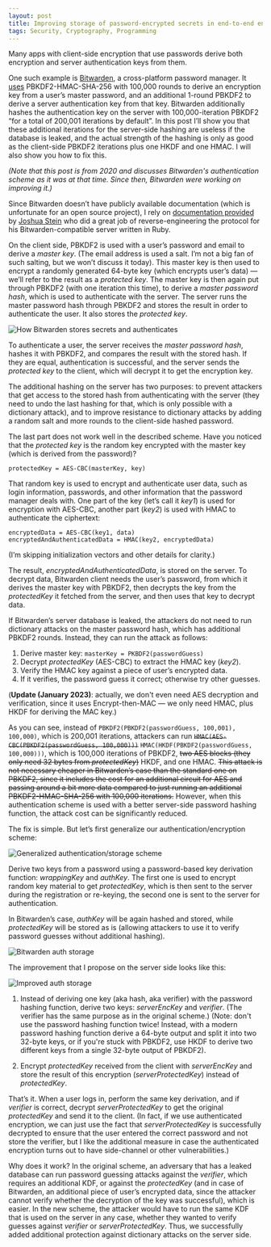 ```yaml
---
layout: post
title: Improving storage of password-encrypted secrets in end-to-end encrypted apps
tags: Security, Cryptography, Programming
---
```


Many apps with client-side encryption that use passwords derive both encryption and server authentication keys from them.

One such example is [Bitwarden](https://bitwarden.com), a cross-platform password manager. It [uses](https://bitwarden.com/help/article/what-encryption-is-used/) PBKDF2-HMAC-SHA-256 with 100,000 rounds to derive an encryption key from a user’s master password, and an additional 1-round PBKDF2 to derive a server authentication key from that key. Bitwarden additionally hashes the authentication key on the server with 100,000-iteration PBKDF2 “for a total of 200,001 iterations by default”. In this post I’ll show you that these additional iterations for the server-side hashing are useless if the database is leaked, and the actual strength of the hashing is only as good as the client-side PBKDF2 iterations plus one HKDF and one HMAC. I will also show you how to fix this.

*(Note that this post is from 2020 and discusses Bitwarden's authentication scheme as it was at that time. Since then, Bitwarden were working on improving it.)*

Since Bitwarden doesn’t have publicly available documentation (which is unfortunate for an open source project), I rely on [documentation provided](https://github.com/jcs/rubywarden/blob/master/API.md) by [Joshua Stein](https://twitter.com/jcs) who did a great job of reverse-engineering the protocol for his Bitwarden-compatible server written in Ruby.

On the client side, PBKDF2 is used with a user’s password and email to derive a _master key_. (The email address is used a salt. I’m not a big fan of such salting, but we won’t discuss it today). This master key is then used to encrypt a randomly generated 64-byte key (which encrypts user’s data) — we’ll refer to the result as a _protected key_. The master key is then again put through PBKDF2 (with one iteration this time), to derive a _master password hash_, which is used to authenticate with the server. The server runs the master password hash through PBKDF2 and stores the result in order to authenticate the user. It also stores the _protected key_.

![How Bitwarden stores secrets and authenticates](/img/2020/bitwarden_storage_scheme.webp)

To authenticate a user, the server receives the _master password hash_, hashes it with PBKDF2, and compares the result with the stored hash. If they are equal, authentication is successful, and the server sends the _protected key_ to the client, which will decrypt it to get the encryption key.

The additional hashing on the server has two purposes: to prevent attackers that get access to the stored hash from authenticating with the server (they need to undo the last hashing for that, which is only possible with a dictionary attack), and to improve resistance to dictionary attacks by adding a random salt and more rounds to the client-side hashed password.

The last part does not work well in the described scheme. Have you noticed that the _protected key_ is the random key encrypted with the master key (which is derived from the password)?

    protectedKey = AES-CBC(masterKey, key)

That random key is used to encrypt and authenticate user data, such as login information, passwords, and other information that the password manager deals with. One part of the key (let’s call it _key1_) is used for encryption with AES-CBC, another part (_key2_) is used with HMAC to authenticate the ciphertext:

    encryptedData = AES-CBC(key1, data)
    encryptedAndAuthenticatedData = HMAC(key2, encryptedData)

(I’m skipping initialization vectors and other details for clarity.)

The result, _encryptedAndAuthenticatedData_, is stored on the server. To decrypt data, Bitwarden client needs the user’s password, from which it derives the master key with PBKDF2, then decrypts the key from the _protectedKey_ it fetched from the server, and then uses that key to decrypt data.

If Bitwarden’s server database is leaked, the attackers do not need to run dictionary attacks on the master password hash, which has additional PBKDF2 rounds. Instead, they can run the attack as follows:

1.  Derive master key: `masterKey = PKBDF2(passwordGuess)`
2.  Decrypt _protectedKey_ (AES-CBC) to extract the HMAC key (_key2_).
3.  Verify the HMAC key against a piece of user’s encrypted data.
4.  If it verifies, the password guess it correct; otherwise try other guesses.

(**Update (January 2023)**: actually, we don't even need AES decryption and verification, since it uses Encrypt-then-MAC — we only need HMAC, plus HKDF for deriving the MAC key.)

As you can see, instead of `PBKDF2(PBKDF2(passwordGuess, 100,001), 100,000)`, which is 200,001 iterations, attackers can run ~~`HMAC(AES-CBC(PBKDF2(passwordGuess, 100,000)))`~~ `HMAC(HKDF(PBKDF2(passwordGuess, 100,000)))`, which is 100,000 iterations of PBKDF2, ~~two AES blocks (they only need 32 bytes from _protectedKey_)~~ HKDF, and one HMAC. ~~This attack is not necessary cheaper in Bitwarden’s case than the standard one on PBKDF2, since it includes the cost for an additional circuit for AES and passing around a bit more data compared to just running an additional PBKDF2-HMAC-SHA-256 with 100,000 iterations.~~ However, when this authentication scheme is used with a better server-side password hashing function, the attack cost can be significantly reduced.

The fix is simple. But let’s first generalize our authentication/encryption scheme:

![Generalized authentication/storage scheme](/img/2020/generalized_auth_storage_scheme.webp)

Derive two keys from a password using a password-based key derivation function: _wrappingKey_ and _authKey_. The first one is used to encrypt random key material to get _protectedKey_, which is then sent to the server during the registration or re-keying, the second one is sent to the server for authentication.

In Bitwarden’s case, _authKey_ will be again hashed and stored, while _protectedKey_ will be stored as is (allowing attackers to use it to verify password guesses without additional hashing).

![Bitwarden auth storage](/img/2020/bitwarden_auth_storage.webp)

The improvement that I propose on the server side looks like this:

![Improved auth storage](/img/2020/improved_auth_storage.webp)

1.  Instead of deriving one key (aka hash, aka verifier) with the password hashing function, derive two keys: _serverEncKey_ and _verifier_. (The verifier has the same purpose as in the original scheme.)
(Note: don't use the password hashing function twice! Instead, with a modern password hashing function derive a 64-byte output and split it into two 32-byte keys, or if you're stuck with PBKDF2, use HKDF to derive two different keys from a single 32-byte output of PBKDF2).

2.  Encrypt _protectedKey_ received from the client with _serverEncKey_ and store the result of this encryption (_serverProtectedKey_) instead of _protectedKey_.

That’s it. When a user logs in, perform the same key derivation, and if _verifier_ is correct, decrypt _serverProtectedKey_ to get the original _protectedKey_ and send it to the client. (In fact, if we use authenticated encryption, we can just use the fact that _serverProtectedKey_ is successfully decrypted to ensure that the user entered the correct password and not store the verifier, but I like the additional measure in case the authenticated encryption turns out to have side-channel or other vulnerabilities.)

Why does it work? In the original scheme, an adversary that has a leaked database can run password guessing attacks against the _verifier_, which requires an additional KDF, or against the _protectedKey_ (and in case of Bitwarden, an additional piece of user’s encrypted data, since the attacker cannot verify whether the decryption of the key was successful), which is easier. In the new scheme, the attacker would have to run the same KDF that is used on the server in any case, whether they wanted to verify guesses against _verifier_ or _serverProtectedKey_. Thus, we successfully added additional protection against dictionary attacks on the server side.

